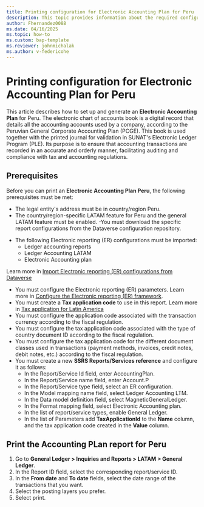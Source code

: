 ```yaml
---
title: Printing configuration for Electronic Accounting Plan for Peru
description: This topic provides information about the required configuration for printing an Electronic Accounting Plan for Peru.
author: Fhernandez0088
ms.date: 04/16/2025
ms.topic: how-to
ms.custom: bap-template
ms.reviewer: johnmichalak
ms.author: v-federicohe
---
```


# Printing configuration for Electronic Accounting Plan for Peru
This article describes how to set up and generate an **Electronic Accounting Plan** for Peru.
The electronic chart of accounts book is a digital record that details all the accounting accounts used by a company, according to the Peruvian General Corporate Accounting Plan (PCGE). This book is used together with the printed journal for validation in SUNAT's Electronic Ledger Program (PLE). Its purpose is to ensure that accounting transactions are recorded in an accurate and orderly manner, facilitating auditing and compliance with tax and accounting regulations.

## Prerequisites
Before you can print an **Electronic Accounting Plan Peru**, the following prerequisites must be met:  

- The legal entity's address must be in country/region Peru.
- The country/region-specific LATAM feature for Peru and the general LATAM feature must be enabled.
-You must download the specific report configurations from the Dataverse configuration repository. 

* The following Electronic reporting (ER) configurations must be imported:
  * Ledger accounting reports
  * Ledger Accounting LATAM
  * Electronic Accounting plan

Learn more in [Import Electronic reporting (ER) configurations from Dataverse](https://learn.microsoft.com/dynamics365/finance/localizations/global/workspace/gsw-import-er-config-dataverse)
* You must configure the Electronic reporting (ER) parameters. Learn more in [Configure the Electronic reporting (ER) framework](../../../fin-ops-core/dev-itpro/analytics/electronic-reporting-er-configure-parameters.md).
* You must create a **Tax application code** to use in this report. Learn more in [Tax application for Latin America]( https://learn.microsoft.com/dynamics365/finance/localizations/iberoamerica/ltm-core-tax-application)
* You must configure the application code associated with the transaction currency according to the fiscal regulation.
* You must configure the tax application code associated with the type of country document ID according to the fiscal regulation.
* You must configure the tax application code for the different document classes used in transactions (payment methods, invoices, credit notes, debit notes, etc.) according to the fiscal regulation. 
* You must create a new **SSRS Reports/Services reference** and configure it as follows:
  * In the Report/Service Id field, enter AccountingPlan.
  * In the Report/Service name field, enter Account.P
  * In the Report/Service type field, select an ER configuration.
  * In the Model mapping name field, select Ledger Accounting LTM.
  * In the Data model definition field, select MagneticGeneralLedger.
  * In the Format mapping field, select Electronic Accounting plan.
  * In the list of report/service types, enable General Ledger.
  * In the list of Parameters add **TaxApplicationId** to the **Name** column, and the tax application code created in the **Value** column.

## Print the Accounting PLan report for Peru

1. Go to **General Ledger > Inquiries and Reports > LATAM > General Ledger**.
2. In the Report ID field, select the corresponding report/service ID.
3. In the **From date** and **To date** fields, select the date range of the transactions that you want.
4. Select the posting layers you prefer.
5. Select print.



